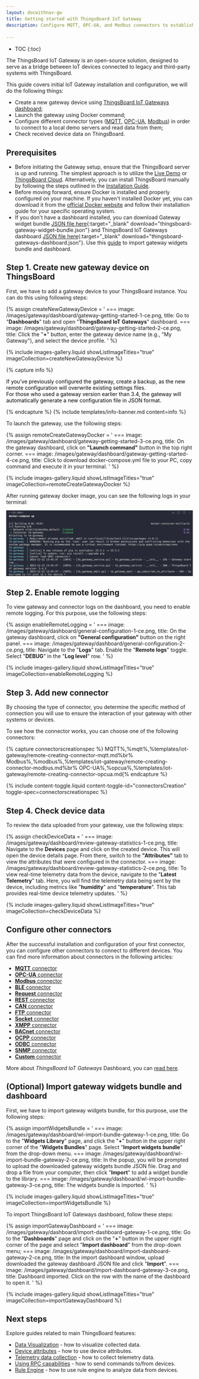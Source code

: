 ```yaml
---
layout: docwithnav-gw
title: Getting started with ThingsBoard IoT Gateway
description: Configure MQTT, OPC-UA, and Modbus connectors to establish connections with their respective demo servers in the Docker container and retrieve data.

---
```


* TOC
{:toc}

The ThingsBoard IoT Gateway is an open-source solution, designed to serve as a bridge between IoT devices connected to 
legacy and third-party systems with ThingsBoard.

This guide covers initial IoT Gateway installation and configuration, we will do the following things:
- Create a new gateway device using [ThingsBoard IoT Gateways dashboard](#prerequisites);
- Launch the gateway using Docker command;
- Configure different connector types ([MQTT](/docs/iot-gateway/config/mqtt/), [OPC-UA](/docs/iot-gateway/config/opc-ua/), [Modbus](/docs/iot-gateway/config/modbus/)) in order to connect to a local demo servers and read data from them;
- Check received device data on ThingsBoard.

## Prerequisites

- Before initiating the Gateway setup, ensure that the ThingsBoard server is up and running. The simplest approach is to utilize the [Live Demo](https://demo.thingsboard.io) or [ThingsBoard Cloud](https://thingsboard.cloud). Alternatively, you can install ThingsBoard manually by following the steps outlined in the [Installation Guide](/docs/user-guide/install/installation-options/).
- Before moving forward, ensure Docker is installed and properly configured on your machine. If you haven't installed Docker yet, you can download it from the [official Docker website](https://docs.docker.com/engine/install/) and follow their installation guide for your specific operating system. 
- If you don't have a dashboard installed, you can download Gateway widget bundle [JSON file here](/docs/iot-gateway/resources/thingsboard-gateway-widget-bundle.json){:target="_blank" download="thingsboard-gateway-widget-bundle.json"} and ThingsBoard IoT Gateways dashboard [JSON file here](/docs/iot-gateway/resources/thingsboard-gateways-dashboard.json){:target="_blank" download="thingsboard-gateways-dashboard.json"}. Use this [guide](#optional-import-gateway-widgets-bundle-and-dashboard) to import gateway widgets bundle and dashboard.

## Step 1. Create new gateway device on ThingsBoard

First, we have to add a gateway device to your ThingsBoard instance. You can do this using following steps:

{% assign createNewGatewayDevice = '
    ===
        image: /images/gateway/dashboard/gateway-getting-started-1-ce.png,
        title: Go to "**Dashboards**" tab and open "**ThingsBoard IoT Gateways**" dashboard.
    ===
        image: /images/gateway/dashboard/gateway-getting-started-2-ce.png,
        title: Click the "**+**" button, enter the gateway device name (e.g., "My Gateway"), and select the device profile.
'
%}

{% include images-gallery.liquid showListImageTitles="true" imageCollection=createNewGatewayDevice %} 

{% capture info %}
<div>
  <p>
    <span style="color:black">If you've previously configured the gateway, create a backup, as the new remote configuration will overwrite existing settings files.  
    <br>For those who used a gateway version earlier than 3.4, the gateway will automatically generate a new configuration file in JSON format.</span>
  </p>
</div>
{% endcapture %}
{% include templates/info-banner.md content=info %}

To launch the gateway, use the following steps:

{% assign remoteCreateGatewayDocker = '
    ===
        image: /images/gateway/dashboard/gateway-getting-started-3-ce.png,
        title: On the gateway dashboard, click on **"Launch command"** button in the top right corner.
    ===
        image: /images/gateway/dashboard/gateway-getting-started-4-ce.png,
        title: Click to download docker-compose.yml file to your PC, copy command and execute it in your terminal.
'
%}

{% include images-gallery.liquid showListImageTitles="true" imageCollection=remoteCreateGatewayDocker %}

After running gateway docker image, you can see the following logs in your terminal:

![](/images/gateway/dashboard/launch-gateway-docker.png)

## Step 2. Enable remote logging

To view gateway and connector logs on the dashboard, you need to enable remote logging. For this purpose, 
use the following steps:

{% assign enableRemoteLogging = '
    ===
        image: /images/gateway/dashboard/general-configuration-1-ce.png,
        title: On the gateway dashboard, click on **"General configuration"** button on the right panel.
    ===
        image: /images/gateway/dashboard/general-configuration-2-ce.png,
        title: Navigate to the "**Logs**" tab. Enable the "**Remote logs**" toggle. Select "**DEBUG**" in the "**Log level**" row.
'
%}

{% include images-gallery.liquid showListImageTitles="true" imageCollection=enableRemoteLogging %}

## Step 3. Add new connector

By choosing the type of connector, you determine the specific method of connection you will use to ensure the 
interaction of your gateway with other systems or devices.

To see how the connector works, you can choose one of the following connectors:

{% capture connectorscreationspec %}
MQTT<small></small>%,%mqtt%,%templates/iot-gateway/remote-creating-connector-mqtt.md%br%
Modbus<small></small>%,%modbus%,%templates/iot-gateway/remote-creating-connector-modbus.md%br%
OPC-UA<small></small>%,%opcua%,%templates/iot-gateway/remote-creating-connector-opcua.md{% endcapture %}

{% include content-toggle.liquid content-toggle-id="connectorsCreation" toggle-spec=connectorscreationspec %}

## Step 4. Check device data

To review the data uploaded from your gateway, use the following steps:

{% assign checkDeviceData = '
    ===
        image: /images/gateway/dashboard/review-gateway-statistics-1-ce.png,
        title: Navigate to the **Devices** page and click on the created device. This will open the device details page. From there, switch to the **"Attributes"** tab to view the attributes that were configured in the connector.
    ===
        image: /images/gateway/dashboard/review-gateway-statistics-2-ce.png,
        title: To view real-time telemetry data from the device, navigate to the "**Latest Telemetry**" tab. Here, you will find the telemetry data being sent by the device, including metrics like "**humidity**" and "**temperature**". This tab provides real-time device telemetry updates.
'
%}

{% include images-gallery.liquid showListImageTitles="true" imageCollection=checkDeviceData %}

## Configure other connectors

After the successful installation and configuration of your first connector, you can configure other connectors to 
connect to different devices. You can find more information about connectors in the following articles:  
 - [**MQTT** connector](/docs/iot-gateway/config/mqtt/)
 - [**OPC-UA** connector](/docs/iot-gateway/config/opc-ua/)
 - [**Modbus** connector](/docs/iot-gateway/config/modbus/)
 - [**BLE** connector](/docs/iot-gateway/config/ble/)
 - [**Request** connector](/docs/iot-gateway/config/request/)
 - [**REST** connector](/docs/iot-gateway/config/rest/)
 - [**CAN** connector](/docs/iot-gateway/config/can/)
 - [**FTP** connector](/docs/iot-gateway/config/ftp/)
 - [**Socket** connector](/docs/iot-gateway/config/socket/)
 - [**XMPP** connector](/docs/iot-gateway/config/xmpp/)
 - [**BACnet** connector](/docs/iot-gateway/config/bacnet/)
 - [**OCPP** connector](/docs/iot-gateway/config/ocpp/)
 - [**ODBC** connector](/docs/iot-gateway/config/odbc/)
 - [**SNMP** connector](/docs/iot-gateway/config/snmp/)
 - [**Custom** connector](/docs/iot-gateway/custom/)

More about *ThingsBoard IoT Gateways* Dashboard, you can [read here](/docs/iot-gateway/guides/how-to-enable-remote-configuration/).

## (Optional) Import gateway widgets bundle and dashboard

First, we have to import gateway widgets bundle, for this purpose, use the following steps:

{% assign importWidgetsBundle = '
    ===
        image: /images/gateway/dashboard/wl-import-bundle-gateway-1-ce.png,
        title: Go to the "**Widgets Library**" page, and click the "**+**" button in the upper right corner of the "**Widgets Bundles**" page. Select "**Import widgets bundle**" from the drop-down menu.
    ===
        image: /images/gateway/dashboard/wl-import-bundle-gateway-2-ce.png,
        title: In the popup, you will be prompted to upload the downloaded gateway widgets bundle JSON file. Drag and drop a file from your computer, then click "**Import**" to add a widget bundle to the library.
    ===
        image: /images/gateway/dashboard/wl-import-bundle-gateway-3-ce.png,
        title: The widgets bundle is imported.
'
%}

{% include images-gallery.liquid showListImageTitles="true" imageCollection=importWidgetsBundle %} 

To import ThingsBoard IoT Gateways dashboard, follow these steps:

{% assign importGatewayDashboard = '
    ===
        image: /images/gateway/dashboard/import-dashboard-gateway-1-ce.png,
        title: Go to the "**Dashboards**" page and click on the "**+**" button in the upper right corner of the page and select "**Import dashboard**" from the drop-down menu;
    ===
        image: /images/gateway/dashboard/import-dashboard-gateway-2-ce.png,
        title: In the import dashboard window, upload downloaded the gateway dashboard JSON file and click "**Import**".
    ===
        image: /images/gateway/dashboard/import-dashboard-gateway-3-ce.png,
        title: Dashboard imported. Click on the row with the name of the dashboard to open it.
'
%}

{% include images-gallery.liquid showListImageTitles="true" imageCollection=importGatewayDashboard %} 

## Next steps

Explore guides related to main ThingsBoard features:

 - [Data Visualization](/docs/user-guide/visualization/) - how to visualize collected data.
 - [Device attributes](/docs/user-guide/attributes/) - how to use device attributes.
 - [Telemetry data collection](/docs/user-guide/telemetry/) - how to collect telemetry data.
 - [Using RPC capabilities](/docs/user-guide/rpc/) - how to send commands to/from devices.
 - [Rule Engine](/docs/user-guide/rule-engine/) - how to use rule engine to analyze data from devices.
